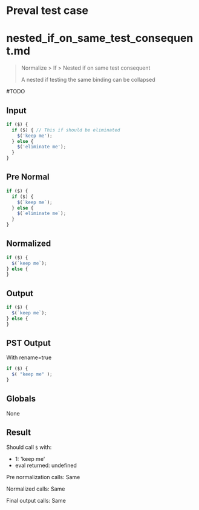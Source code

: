 # Preval test case

# nested_if_on_same_test_consequent.md

> Normalize > If > Nested if on same test consequent
>
> A nested if testing the same binding can be collapsed

#TODO

## Input

`````js filename=intro
if ($) {
  if ($) { // This if should be eliminated
    $('keep me');
  } else {
    $('eliminate me');
  }
}
`````

## Pre Normal


`````js filename=intro
if ($) {
  if ($) {
    $(`keep me`);
  } else {
    $(`eliminate me`);
  }
}
`````

## Normalized


`````js filename=intro
if ($) {
  $(`keep me`);
} else {
}
`````

## Output


`````js filename=intro
if ($) {
  $(`keep me`);
} else {
}
`````

## PST Output

With rename=true

`````js filename=intro
if ($) {
  $( "keep me" );
}
`````

## Globals

None

## Result

Should call `$` with:
 - 1: 'keep me'
 - eval returned: undefined

Pre normalization calls: Same

Normalized calls: Same

Final output calls: Same
